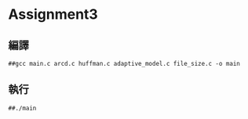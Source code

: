 # Assignment3

## 編譯

    ##gcc main.c arcd.c huffman.c adaptive_model.c file_size.c -o main

## 執行

    ##./main